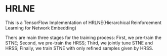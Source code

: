 # HRLNE

This is a TensorFlow Implementation of HRLNE(Hierarchical Reinforcement Learning for Network Embedding)

Thers are main three stages for the training process:
First, we pre-train the STNE;
Second, we pre-train the HRSS;
Third, we jointly tune STNE and HRSS;
Finally, we train STNE with only refined samples given by HRSS.
